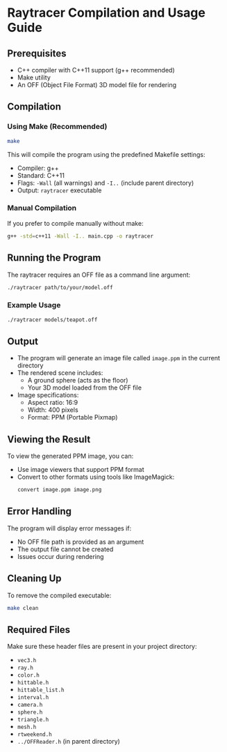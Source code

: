 # Raytracer Compilation and Usage Guide

## Prerequisites

- C++ compiler with C++11 support (g++ recommended)
- Make utility
- An OFF (Object File Format) 3D model file for rendering

## Compilation

### Using Make (Recommended)

```bash
make
```

This will compile the program using the predefined Makefile settings:
- Compiler: g++
- Standard: C++11
- Flags: `-Wall` (all warnings) and `-I..` (include parent directory)
- Output: `raytracer` executable

### Manual Compilation

If you prefer to compile manually without make:

```bash
g++ -std=c++11 -Wall -I.. main.cpp -o raytracer
```

## Running the Program

The raytracer requires an OFF file as a command line argument:

```bash
./raytracer path/to/your/model.off
```

### Example Usage

```bash
./raytracer models/teapot.off
```

## Output

- The program will generate an image file called `image.ppm` in the current directory
- The rendered scene includes:
  - A ground sphere (acts as the floor)
  - Your 3D model loaded from the OFF file
- Image specifications:
  - Aspect ratio: 16:9
  - Width: 400 pixels
  - Format: PPM (Portable Pixmap)

## Viewing the Result

To view the generated PPM image, you can:
- Use image viewers that support PPM format
- Convert to other formats using tools like ImageMagick:
  ```bash
  convert image.ppm image.png
  ```

## Error Handling

The program will display error messages if:
- No OFF file path is provided as an argument
- The output file cannot be created
- Issues occur during rendering

## Cleaning Up

To remove the compiled executable:

```bash
make clean
```

## Required Files

Make sure these header files are present in your project directory:
- `vec3.h`
- `ray.h` 
- `color.h`
- `hittable.h`
- `hittable_list.h`
- `interval.h`
- `camera.h`
- `sphere.h`
- `triangle.h`
- `mesh.h`
- `rtweekend.h`
- `../OFFReader.h` (in parent directory)
